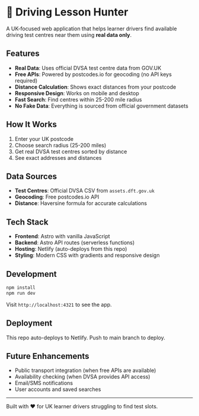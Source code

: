 # 🚗 Driving Lesson Hunter

A UK-focused web application that helps learner drivers find available driving test centres near them using **real data only**.

## Features

- **Real Data**: Uses official DVSA test centre data from GOV.UK
- **Free APIs**: Powered by postcodes.io for geocoding (no API keys required)
- **Distance Calculation**: Shows exact distances from your postcode
- **Responsive Design**: Works on mobile and desktop
- **Fast Search**: Find centres within 25-200 mile radius
- **No Fake Data**: Everything is sourced from official government datasets

## How It Works

1. Enter your UK postcode
2. Choose search radius (25-200 miles)
3. Get real DVSA test centres sorted by distance
4. See exact addresses and distances

## Data Sources

- **Test Centres**: Official DVSA CSV from `assets.dft.gov.uk`
- **Geocoding**: Free postcodes.io API
- **Distance**: Haversine formula for accurate calculations

## Tech Stack

- **Frontend**: Astro with vanilla JavaScript
- **Backend**: Astro API routes (serverless functions)
- **Hosting**: Netlify (auto-deploys from this repo)
- **Styling**: Modern CSS with gradients and responsive design

## Development

```bash
npm install
npm run dev
```

Visit `http://localhost:4321` to see the app.

## Deployment

This repo auto-deploys to Netlify. Push to main branch to deploy.

## Future Enhancements

- Public transport integration (when free APIs are available)
- Availability checking (when DVSA provides API access)
- Email/SMS notifications
- User accounts and saved searches

---

Built with ❤️ for UK learner drivers struggling to find test slots.
